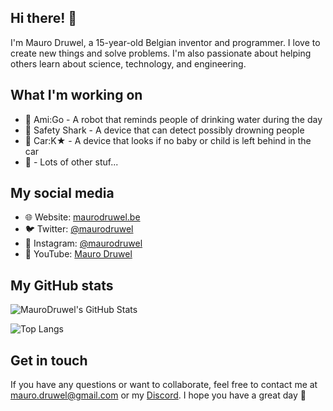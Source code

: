 ## Hi there! 👋

I'm Mauro Druwel, a 15-year-old Belgian inventor and programmer. I love to create new things and solve problems. I'm also passionate about helping others learn about science, technology, and engineering.

## What I'm working on

* 🤖 Ami:Go - A robot that reminds people of drinking water during the day
* 🤖 Safety Shark - A device that can detect possibly drowning people
* 🚗 Car:K★ - A device that looks if no baby or child is left behind in the car
* 📱 - Lots of other stuf...

## My social media

* 🌐 Website: [maurodruwel.be](https://maurodruwel.be)
* 🐦 Twitter: [@maurodruwel](https://twitter.com/maurodruwel)
* 📸 Instagram: [@maurodruwel](https://www.instagram.com/maurodruwel/)
* 🎥 YouTube: [Mauro Druwel](https://www.youtube.com/channel/UC_d7bLh0v2w4-s62_dG3aRw)

## My GitHub stats

![MauroDruwel's GitHub Stats](https://github-readme-stats-git-master-maurodruwels-projects.vercel.app/api?username=maurodruwel\&bg_color=30,e96443,904e95\&title_color=fff\&text_color=fff)

![Top Langs](https://github-readme-stats-git-master-maurodruwels-projects.vercel.app/api/top-langs/?username=maurodruwel\&bg_color=30,e96443,904e95\&title_color=fff\&text_color=fff)

## Get in touch

If you have any questions or want to collaborate, feel free to contact me at [mauro.druwel@gmail.com](mailto:mauro.druwel@gmail.com) or my [Discord](https://discordapp.com/users/768845999594536960).
I hope you have a great day 👋
